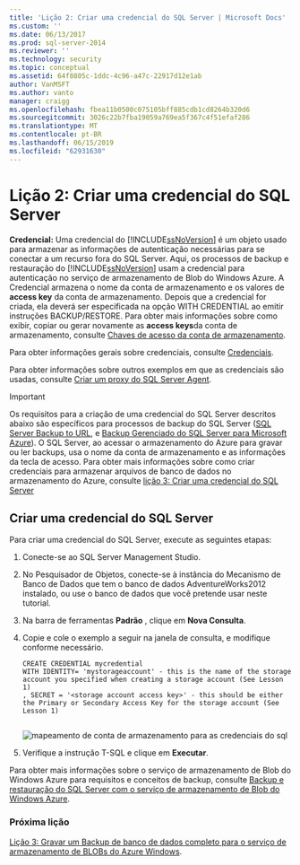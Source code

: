 ```yaml
---
title: 'Lição 2: Criar uma credencial do SQL Server | Microsoft Docs'
ms.custom: ''
ms.date: 06/13/2017
ms.prod: sql-server-2014
ms.reviewer: ''
ms.technology: security
ms.topic: conceptual
ms.assetid: 64f8805c-1ddc-4c96-a47c-22917d12e1ab
author: VanMSFT
ms.author: vanto
manager: craigg
ms.openlocfilehash: fbea11b0500c075105bff885cdb1cd8264b320d6
ms.sourcegitcommit: 3026c22b7fba19059a769ea5f367c4f51efaf286
ms.translationtype: MT
ms.contentlocale: pt-BR
ms.lasthandoff: 06/15/2019
ms.locfileid: "62931630"
---
```

# <a name="lesson-2-create-a-sql-server-credential"></a>Lição 2: Criar uma credencial do SQL Server
  **Credencial:** Uma credencial do [!INCLUDE[ssNoVersion](../includes/ssnoversion-md.md)] é um objeto usado para armazenar as informações de autenticação necessárias para se conectar a um recurso fora do SQL Server.  Aqui, os processos de backup e restauração do [!INCLUDE[ssNoVersion](../includes/ssnoversion-md.md)] usam a credencial para autenticação no serviço de armazenamento de Blob do Windows Azure. A Credencial armazena o nome da conta de armazenamento e os valores de **access key** da conta de armazenamento. Depois que a credencial for criada, ela deverá ser especificada na opção WITH CREDENTIAL ao emitir instruções BACKUP/RESTORE. Para obter mais informações sobre como exibir, copiar ou gerar novamente as **access keys**da conta de armazenamento, consulte [Chaves de acesso da conta de armazenamento](https://msdn.microsoft.com/library/windowsazure/hh531566.aspx).  
  
 Para obter informações gerais sobre credenciais, consulte [Credenciais](../relational-databases/security/authentication-access/credentials-database-engine.md).  
  
 Para obter informações sobre outros exemplos em que as credenciais são usadas, consulte [Criar um proxy do SQL Server Agent](../ssms/agent/create-a-sql-server-agent-proxy.md).  
  
> [!IMPORTANT]  
>  Os requisitos para a criação de uma credencial do SQL Server descritos abaixo são específicos para processos de backup do SQL Server ([SQL Server Backup to URL](../relational-databases/backup-restore/sql-server-backup-to-url.md), e [Backup Gerenciado do SQL Server para Microsoft Azure](../relational-databases/backup-restore/sql-server-managed-backup-to-microsoft-azure.md)). O SQL Server, ao acessar o armazenamento do Azure para gravar ou ler backups, usa o nome da conta de armazenamento e as informações da tecla de acesso.  Para obter mais informações sobre como criar credenciais para armazenar arquivos de banco de dados no armazenamento do Azure, consulte [lição 3: Criar uma credencial do SQL Server](../relational-databases/lesson-2-create-a-sql-server-credential-using-a-shared-access-signature.md)  
  
## <a name="create-a-sql-server-credential"></a>Criar uma credencial do SQL Server  
 Para criar uma credencial do SQL Server, execute as seguintes etapas:  
  
1.  Conecte-se ao SQL Server Management Studio.  
  
2.  No Pesquisador de Objetos, conecte-se à instância do Mecanismo de Banco de Dados que tem o banco de dados AdventureWorks2012 instalado, ou use o banco de dados que você pretende usar neste tutorial.  
  
3.  Na barra de ferramentas **Padrão** , clique em **Nova Consulta**.  
  
4.  Copie e cole o exemplo a seguir na janela de consulta, e modifique conforme necessário.  
  
    ```  
    CREATE CREDENTIAL mycredential   
    WITH IDENTITY= 'mystorageaccount' - this is the name of the storage account you specified when creating a storage account (See Lesson 1)   
    , SECRET = '<storage account access key>' - this should be either the Primary or Secondary Access Key for the storage account (See Lesson 1)  
  
    ```  
  
     ![mapeamento de conta de armazenamento para as credenciais do sql](../../2014/tutorials/media/backuptocloud-storage-credential-mapping.gif "mapeando a conta de armazenamento para as credenciais do sql")  
  
5.  Verifique a instrução T-SQL e clique em **Executar**.  
  
 Para obter mais informações sobre o serviço de armazenamento de Blob do Windows Azure para requisitos e conceitos de backup, consulte [Backup e restauração do SQL Server com o serviço de armazenamento de Blob do Windows Azure](../relational-databases/backup-restore/sql-server-backup-and-restore-with-microsoft-azure-blob-storage-service.md).  
  
### <a name="next-lesson"></a>Próxima lição  
 [Lição 3: Gravar um Backup de banco de dados completo para o serviço de armazenamento de BLOBs do Azure Windows](../../2014/tutorials/lesson-3-write-a-full-database-backup-to-the-windows-azure-blob-storage-service.md).  
  
  
